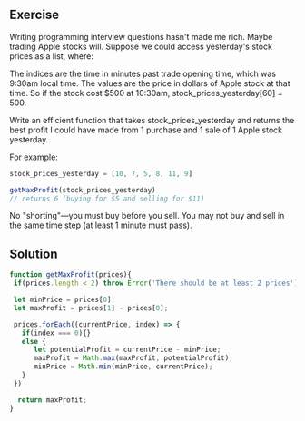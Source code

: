 ## Exercise

Writing programming interview questions hasn't made me rich. Maybe trading Apple stocks will.
Suppose we could access yesterday's stock prices as a list, where:

The indices are the time in minutes past trade opening time, which was 9:30am local time.
The values are the price in dollars of Apple stock at that time.
So if the stock cost $500 at 10:30am, stock_prices_yesterday[60] = 500.

Write an efficient function that takes stock_prices_yesterday and returns the best profit I could have made from 1 purchase and 1 sale of 1 Apple stock yesterday.

For example:

```js
stock_prices_yesterday = [10, 7, 5, 8, 11, 9]

getMaxProfit(stock_prices_yesterday)
// returns 6 (buying for $5 and selling for $11)
```

No "shorting"—you must buy before you sell. You may not buy and sell in the same time step (at least 1 minute must pass).


## Solution

```js
function getMaxProfit(prices){
 if(prices.length < 2) throw Error('There should be at least 2 prices')

 let minPrice = prices[0];
 let maxProfit = prices[1] - prices[0];

 prices.forEach((currentPrice, index) => {
   if(index === 0){}
   else {
      let potentialProfit = currentPrice - minPrice;
      maxProfit = Math.max(maxProfit, potentialProfit);
      minPrice = Math.min(minPrice, currentPrice);
   }
 })

  return maxProfit;
}
```